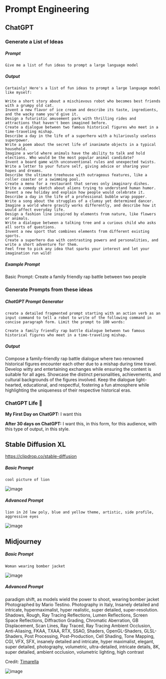 # Prompt Engineering

## ChatGPT
### Generate a List of Ideas

##### Prompt
```
Give me a list of fun ideas to prompt a large language model
```

##### Output
```
Certainly! Here's a list of fun ideas to prompt a large language model like myself:

Write a short story about a mischievous robot who becomes best friends with a grumpy old cat.
Invent a new flavor of ice cream and describe its taste, ingredients, and the wacky name you'd give it.
Design a futuristic amusement park with thrilling rides and attractions that haven't been imagined before.
Create a dialogue between two famous historical figures who meet in a time-traveling mishap.
Describe a day in the life of a superhero with a hilariously useless superpower.
Write a poem about the secret life of inanimate objects in a typical household.
Imagine a world where animals have the ability to talk and hold elections. Who would be the most popular animal candidate?
Invent a board game with unconventional rules and unexpected twists.
Write a letter to your future self, giving advice or sharing your hopes and dreams.
Describe the ultimate treehouse with outrageous features, like a roller coaster or a swimming pool.
Create a menu for a restaurant that serves only imaginary dishes.
Write a comedy sketch about aliens trying to understand human humor.
Invent a new holiday and explain how people would celebrate it.
Describe a day in the life of a professional bubble wrap popper.
Write a song about the struggles of a clumsy yet determined dancer.
Imagine a world where gravity works differently, and describe how it would affect everyday life.
Design a fashion line inspired by elements from nature, like flowers or animals.
Write a dialogue between a talking tree and a curious child who asks all sorts of questions.
Invent a new sport that combines elements from different existing sports.
Create a superhero duo with contrasting powers and personalities, and write a short adventure for them.
Feel free to pick any idea that sparks your interest and let your imagination run wild!
```

##### Example Prompt
Basic Prompt: Create a family friendly rap battle between two people


### Generate Prompts from these ideas

##### ChatGPT Prompt Generator
```
create a detailed fragmented prompt starting with an action verb as an input command to tell a robot to write of the following command in concise paragraph form. Limit the prompt to 100 words:

Create a family friendly rap battle dialogue between two famous historical figures who meet in a time-traveling mishap.
```


##### Output

Compose a family-friendly rap battle dialogue where two renowned historical figures encounter each other due to a mishap during time travel. Develop witty and entertaining exchanges while ensuring the content is suitable for all ages. Showcase the distinct personalities, achievements, and cultural backgrounds of the figures involved. Keep the dialogue light-hearted, educational, and respectful, fostering a fun atmosphere while highlighting the uniqueness of their respective historical eras.


### ChatGPT Life 🤗
**My First Day on ChatGPT:** 
I want this


**After 30 days on ChatGPT:**
I want this,
in this form,
for this audience,
with this type of output,
in this style.



## Stable Diffusion XL
https://clipdrop.co/stable-diffusion

#####  Basic Prompt
```
cool picture of lion
```

![image](https://github.com/FourthBrain/Building-With-LLMs/assets/37101144/9f892bc1-189d-4198-847f-4976793a20a2)



##### Advanced Prompt 
```
lion in 2d low poly, blue and yellow theme, artistic, side profile, aggressive eyes
```

![image](https://github.com/FourthBrain/Building-With-LLMs/assets/37101144/13134e8b-7aec-47b2-af27-95ec9d57f798)



## Midjourney

##### Basic Prompt
```
Woman wearing bomber jacket
```

![image](https://github.com/FourthBrain/Building-With-LLMs/assets/37101144/ff3260ae-5cf1-46a9-84c6-bf4369dc5116)



##### Advanced Prompt

paradigm shift, as models wield the power to shoot, wearing bomber jacket Photographed by Mario Testino. Photography in Italy, Insanely detailed and intricate, hypermaximalist, hyper realistic, super detailed, super-resolution. Shadows, Rough, Ray Tracing Reflections, Lumen Reflections, Screen Space Reflections, Diffraction Grading, Chromatic Aberration, GB Displacement, Scan Lines, Ray Traced, Ray Tracing Ambient Occlusion, Anti-Aliasing, FKAA, TXAA, RTX, SSAO, Shaders, OpenGL-Shaders, GLSL-Shaders, Post Processing, Post-Production, Cell Shading, Tone Mapping, CGI, VFX, SFX, insanely detailed and intricate, hyper maximalist, elegant, super detailed, photography, volumetric, ultra-detailed, intricate details, 8K, super detailed, ambient occlusion, volumetric lighting, high contrast 

Credit: [Timarella](https://www.linkedin.com/in/timarella/)

![image](https://github.com/FourthBrain/Building-With-LLMs/assets/37101144/dbaaa289-07dc-4d32-9c7f-f355fc446703)

